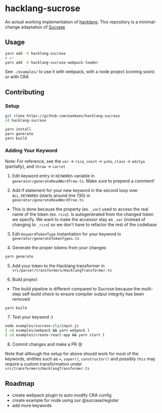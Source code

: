 # hacklang-sucrose

An actual working implementation of [hacklang](https://github.com/hackclub/hacklang). This repository is a minimal-change adaptation of [Sucrase](https://github.com/alangpierce/sucrase)

## Usage

```sh
yarn add -D hacklang-sucrase
# or
yarn add -D hacklang-sucrase-webpack-loader
```

See `./examples/` to use it with webpack, with a node project (coming soon) or with CRA

## Contributing

### Setup

```sh
git clone https://github.com/eankeen/hacklang-sucrase
cd hacklang-sucrase

yarn install
yarn generate
yarn build
```

### Adding Your Keyword

Note: For reference, see the `var` -> `rice`, `const` -> `yuto`, `class` -> `aditya` (partially), and `throw` -> `carrot`

1. Edit keyword entry in `KEYWORDS` variable in `generator/generateReadWordTree.ts`. Make sure to prepend a comment!

2. Add if statement for your new keyword in the second loop over `ALL_KEYWORDS` (starts around line 130) in `generator/generateReadWordTree.ts`
- This is done because the property (ex. `_var`) used to access the real name of the token (ex. `rice`). Is autogenerated from the changed token we specify. We want to make the accessor stay as `_var` (instead of changing to `_rice`) so we don't have to refactor the  rest of the codebase

3. Edit `KeywordTokenType` instantiation for your keyword in `generator/generateTokenTypes.ts`

4. Generate the proper tokens from your changes

```sh
yarn generate
```

5. Add your token to the Hacklang transformer in `src/parser/transformers/HacklangTransformer.ts`

6. Build project
- The build pipeline is different compared to Sucrose because the multi-step self-build check to ensure compiler output integrity has been removed
```sh
yarn build
```

7. Test your keyword :)

```sh
node examples/sucrase-cli/input.js
( cd examples/webpack && yarn webpack )
( cd examples/create-react-app && yarn start )

```

8. Commit changes and make a PR 😝

Note that although the setup for above should work for most of the keywords, entities such as `=`, `super()`, `constructor()` and possibly `this` may require a custom transformation under `src/transformers/HacklangTransformer.ts`

## Roadmap

- create webpack plugin to auto modify CRA config
- create example for node using our @sucrase/register
- add more keywords
